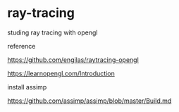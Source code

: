 # ray-tracing

studing ray tracing with opengl

reference

https://github.com/engilas/raytracing-opengl

https://learnopengl.com/Introduction

install assimp

https://github.com/assimp/assimp/blob/master/Build.md


